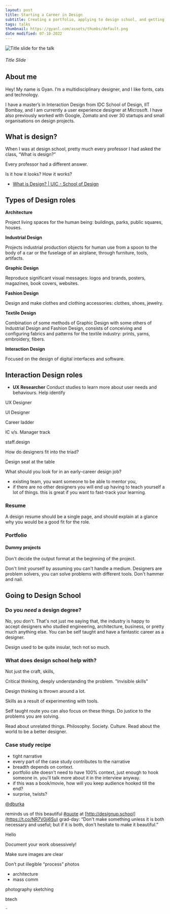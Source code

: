 ```yaml
---
layout: post
title: Starting a Career in Design
subtitle: Creating a portfolio, applying to design school, and getting jobs, internships or freelance projects
tags: talks
thumbnail: https://gyanl.com/assets/thumbs/default.png
date modified: 07-10-2022
---
```


![Title slide for the talk](https://gyanl.com/assets/design-job.jpeg)

###### Title Slide

## About me

Hey! My name is Gyan. I’m a multidisciplinary designer, and I like fonts, cats and technology.

I have a master’s in Interaction Design from IDC School of Design, IIT Bombay, and I am currently a user experience designer at Microsoft. I have also previously worked with Google, Zomato and over 30 startups and small organisations on design projects.

## What is design?

When I was at design school, pretty much every professor I had asked the class, “What is design?”

Every professor had a different answer.

Is it how it looks? How it works?

- [What is Design? | UIC - School of Design](https://design.uic.edu/what-is-design)

## Types of Design roles

**Architecture**

Project living spaces for the human being: buildings, parks, public squares, houses.

**Industrial Design**

Projects industrial production objects for human use from a spoon to the body of a car or the fuselage of an airplane, through furniture, tools, artifacts.

**Graphic Design**

Reproduce significant visual messages: logos and brands, posters, magazines, book covers, websites.

**Fashion Design**

Design and make clothes and clothing accessories: clothes, shoes, jewelry.

**Textile Design**

Combination of some methods of Graphic Design with some others of Industrial Design and Fashion Design, consists of conceiving and configuring fabrics and patterns for the textile industry: prints, yarns, embroidery, fibers.

**Interaction Design**

Focused on the design of digital interfaces and software.

## Interaction Design roles
- **UX Researcher**
  Conduct studies to learn more about user needs and behaviours. Help identify 

UX Designer

UI Designer

Career ladder

IC v/s. Manager track

staff.design

How do designers fit into the triad?

Design seat at the table

What should you look for in an early-career design job?

- existing team, you want someone to be able to mentor you, 
- if there are no other designers you will end up having to teach yourself a lot of things. this is great if you want to fast-track your learning.

### Resume

A design resume should be a single page, and should explain at a glance why you would be a good fit for the role.

### Portfolio


#### Dummy projects

Don't decide the output format at the beginning of the project.

Don't limit yourself by assuming you can't handle a medium. Designers are problem solvers, you can solve problems with different tools. Don't hammer and nail.

## Going to Design School

### Do you *need* a design degree?

No, you don't. That's not just me saying that, the industry is happy to accept designers who studied engineering, architecture, business, or pretty much anything else. You can be self taught and have a fantastic career as a designer.

Design used to be quite insular, tech not so much. 

### What does design school help with?

Not just the craft, skills, 

Critical thinking, deeply understanding the problem. "Invisible skills"

Design thinking is thrown around a lot. 

Skills as a result of experimenting with tools. 

Self taught route you can also focus on these things. Do justice to the problems you are solving. 

Read about unrelated things. Philosophy. Society. Culture. Read about the world to be a better designer. 

### Case study recipe

- tight narrative
- every part of the case study contributes to the narrative
- breadth depends on context.
- portfolio site doesn't need to have 100% context, just enough to hook someone in. you'll talk more about it in the interview anyway. 
- if this was a book/movie, how will you keep audience hooked till the end? 
- surprise, twists?

[@dburka](https://twitter.com/dburka)

reminds us of this beautiful [#quote](https://twitter.com/hashtag/quote?src=hashtag_click) at [http://designup.school](https://t.co/NR7V0ji6Su) grad-day: “Don't make something unless it is both necessary and useful; but if it is both, don't hesitate to make it beautiful.”

Hello

Document your work obsessively!

Make sure images are clear

Don’t put illegible “process” photos

- architecture
- mass comm

photography sketching

btech

	-
